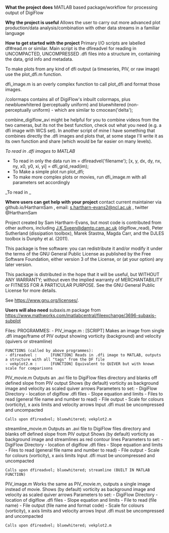 **What the project does** 
MATLAB based package/workflow for processing output of DigiFlow

**Why the project is useful**
Allows the user to carry out more advanced plot production/data analysis/combination with other data streams in a familiar language

**How to get started with the project**
Primary I/O scripts are labelled df#read.m or similar. Main script is the dfireadvel for reading in UNCOMPACTED, UNCOMPRESSED .dfi files into a structure im, containing the data, grid info and metadata. 

To make plots from any kind of dfi output (a timeseries, PIV, or raw image) use the plot_dfi.m function. 

dfi_image.m is an overly complex function to call plot_dfi and format those images. 

/colormaps contains all of DigiFlow's inbuilt colormaps, plus newbluewhitered (perceptually uniform) and bluewhitered (non-perceptually uniform) - which are similar to cmocean('delta');

combine_digiflow_avi might be helpful for you to combine videos from the two cameras, but its not the best function, check out what you need (e.g. a dfi image with WCS set). In another script of mine I have something that combines directly the .dfi images and plots that, at some stage I'll write it as its own function and share (which would be far easier on many levels).

_To read in .dfi images to MATLAB_
- To read in only the data run im = dfireadvel('filename'); [x, y, dx, dy, nx, ny, x0, y0, xi, yi] = dfi_grid_read(im);  
- To Make a simple plot run plot_dfi;
- To make more complex plots or movies, run dfi_image.m with all parameters set accordingly

_To read in _

**Where users can get help with your project**
contact current maintainer via github.io/HartharnSam , email: s.hartharn-evans2@ncl.ac.uk , twitter @HartharnSam

Project created by Sam Hartharn-Evans, but most code is contributed from other authors, including J.K.Sveen@damtp.cam.ac.uk (digiflow_read), Peter Sutherland (dissipation toolbox), Marek Stastna, Magda Carr, and the DJLES toolbox is Dunphy et al. (2011).

This package is free software: you can redistribute it and/or modify it under the terms of the GNU General Public License as published by the Free Software Foundation, either version 3 of the License, or (at your option) any later version.

This package is distributed in the hope that it will be useful, but WITHOUT ANY WARRANTY; without even the implied warranty of MERCHANTABILITY or FITNESS FOR A PARTICULAR PURPOSE. See the GNU General Public License for more details.

See <https://www.gnu.org/licenses/>.


**Users will also need**
subaxis.m package from https://www.mathworks.com/matlabcentral/fileexchange/3696-subaxis-subplot


Files:
    PROGRAMMES: 
	- PIV_image.m :         [SCRIPT] Makes an image from single .dfi image/frame of PIV output showing vorticity (background) and velocity (quivers or streamline)

    FUNCTIONS (called by above programmes):
	- dfireadvel : 		[FUNCTION] Reads in .dfi image to MATLAB, outputs a structure with all "tags" from the DF file
	- vekplot2.m : 		[FUNCTION] Equivalent to QUIVER but with known scale for comparisons


PIV_movie.m
    Outputs an .avi file to DigiFlow files directory and blanks off defined slope from PIV output
    Shows (by default) vorticity as background image and velocity as scaled quiver arrows
    Parameters to set:
    - DigiFlow Directory - location of digiflow .dfi files
    - Slope equation and limits
    - Files to read (general file name and number to read)
    - File output
    - Scale for colours (vorticity), x axis limits and velocity arrows
    Input .dfi must be uncompressed and uncompacted

    Calls upon dfireadvel; bluewhitered; vekplot2.m

streamline_movie.m
    Outputs an .avi file to DigiFlow files directory and blanks off defined slope from PIV output
    Shows (by default) vorticity as background image and streamlines as red contour lines
    Parameters to set:
    - DigiFlow Directory - location of digiflow .dfi files
    - Slope equation and limits
    - Files to read (general file name and number to read)
    - File output
    - Scale for colours (vorticity), x axis limits
    Input .dfi must be uncompressed and uncompacted

    Calls upon dfireadvel; bluewhitered; streamline (BUILT IN MATLAB FUNCTION)

PIV_image.m 
    Works the same as PIV_movie.m, outputs a single image instead of movie.
    Shows (by default) vorticity as background image and velocity as scaled quiver arrows
    Parameters to set:
    - DigiFlow Directory - location of digiflow .dfi files
    - Slope equation and limits
    - File to read (file name)
    - File output (file name and format code)
    - Scale for colours (vorticity), x axis limits and velocity arrows
    Input .dfi must be uncompressed and uncompacted

    Calls upon dfireadvel; bluewhitered; vekplot2.m

